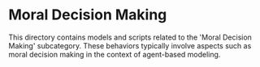 # Moral Decision Making

This directory contains models and scripts related to the 'Moral Decision Making' subcategory. These behaviors typically involve aspects such as moral decision making in the context of agent-based modeling.

